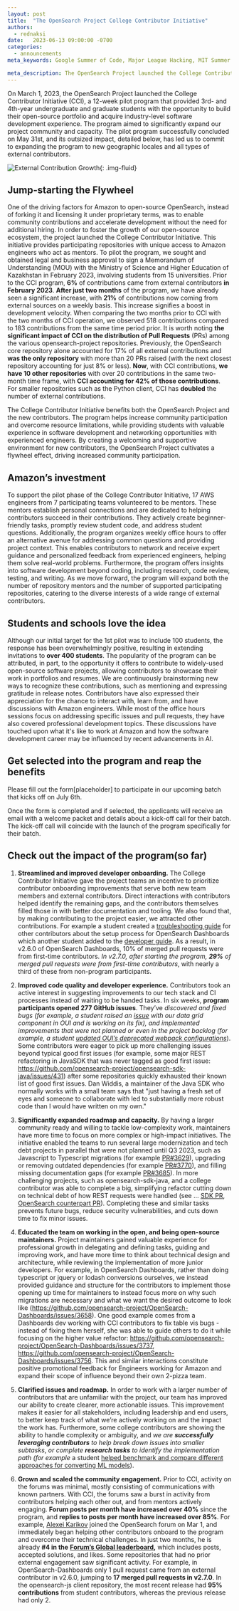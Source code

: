 ```yaml
---
layout: post
title:  "The OpenSearch Project College Contributor Initiative"
authors:
  - rednaksi
date:   2023-06-13 09:00:00 -0700
categories:
  - announcements
meta_keywords: Google Summer of Code, Major League Hacking, MIT Summer Camp, College Contributor Initiative, Coding Bootcamp

meta_description: The OpenSearch Project launched the College Contributor Initiative (CCI) in March 2023, a program that provided students with opportunities to gain software development experience and contribute to open-source projects. The successful 12-week pilot, which concluded in May, led to a significant increase in external contributions, streamlined onboarding for developers, improved code quality, expanded project roadmaps, enhanced open-source maintenance experience, clarified project issues, and increased community engagement, prompting an expansion of the program to new schools and locales.
---
```


On March 1, 2023, the OpenSearch Project launched the College Contributor Initiative (CCI), a 12-week pilot program that provided 3rd- and 4th-year undergraduate and graduate students with the opportunity to build their open-source portfolio and acquire industry-level software development experience. The program aimed to significantly expand our project community and capacity. The pilot program successfully concluded on May 31st, and its outsized impact, detailed below, has led us to commit to expanding the program to new geographic locales and all types of external contributors.

<img src="/assets/media/blog-images/2023-06-13-college-contributor-initiative/external_contributor_growth.png" alt="External Contribution Growth"/>{: .img-fluid}

## Jump-starting the Flywheel

One of the driving factors for Amazon to open-source OpenSearch, instead of forking it and licensing it under proprietary terms, was to enable community contributions and accelerate development without the need for additional hiring. In order to foster the growth of our open-source ecosystem, the project launched the College Contributor Initiative. This initiative provides participating repositories with unique access to Amazon engineers who act as mentors. To pilot the program, we sought and obtained legal and business approval to sign a Memorandum of Understanding (MOU) with the Ministry of Science and Higher Education of Kazakhstan in February 2023, involving students from 15 universities.
Prior to the CCI program, **6%** of contributions came from external contributors **in February 2023**. **After just two months** of the program, we have already seen a significant increase, with **21%** of contributions now coming from external sources on a weekly basis. This increase signifies a boost in development velocity. When comparing the two months prior to CCI with the two months of CCI operation, we observed 518 contributions compared to 183 contributions from the same time period prior. It is worth noting **the significant impact of CCI on the distribution of Pull Requests** (PRs) among the various opensearch-project repositories. Previously, the OpenSearch core repository alone accounted for 17% of all external contributions and **was the only repository** with more than 20 PRs raised (with the next closest repository accounting for just 8% or less). **Now**, with CCI contributions, **we have 10 other repositories** with over 20 contributions in the same two-month time frame, with **CCI accounting for 42% of those contributions**. For smaller repositories such as the Python client, CCI has **doubled** the number of external contributions.

The College Contributor Initiative benefits both the OpenSearch Project and the new contributors. The program helps increase community participation and overcome resource limitations, while providing students with valuable experience in software development and networking opportunities with experienced engineers. By creating a welcoming and supportive environment for new contributors, the OpenSearch Project cultivates a flywheel effect, driving increased community participation.

## Amazon’s investment

To support the pilot phase of the College Contributor Initiative, 17 AWS engineers from 7 participating teams volunteered to be mentors. These mentors establish personal connections and are dedicated to helping contributors succeed in their contributions. They actively create beginner-friendly tasks, promptly review student code, and address student questions. Additionally, the program organizes weekly office hours to offer an alternative avenue for addressing common questions and providing project context. This enables contributors to network and receive expert guidance and personalized feedback from experienced engineers, helping them solve real-world problems. Furthermore, the program offers insights into software development beyond coding, including research, code review, testing, and writing. As we move forward, the program will expand both the number of repository mentors and the number of supported participating repositories, catering to the diverse interests of a wide range of external contributors.


## Students and schools love the idea

Although our initial target for the 1st pilot was to include 100 students, the response has been overwhelmingly positive, resulting in extending invitations to **over 400 students**. The popularity of the program can be attributed, in part, to the opportunity it offers to contribute to widely-used open-source software projects, allowing contributors to showcase their work in portfolios and resumes. We are continuously brainstorming new ways to recognize these contributions, such as mentioning and expressing gratitude in release notes. Contributors have also expressed their appreciation for the chance to interact with, learn from, and have discussions with Amazon engineers. While most of the office hours sessions focus on addressing specific issues and pull requests, they have also covered professional development topics. These discussions have touched upon what it's like to work at Amazon and how the software development career may be influenced by recent advancements in AI.

## Get selected into the program and reap the benefits

Please fill out the form[placeholder] to participate in our upcoming batch that kicks off on July 6th.

Once the form is completed and if selected, the applicants will receive an email with a welcome packet and details about a kick-off call for their batch. The kick-off call will coincide with the launch of the program specifically for their batch.

## Check out the impact of the program(so far)

1. **Streamlined and improved developer onboarding.** The College Contributor Initiative gave the project teams an incentive to prioritize contributor onboarding improvements that serve both new team members and external contributors. Direct interactions with contributors helped identify the remaining gaps, and the contributors themselves filled those in with better documentation and tooling. We also found that, by making contributing to the project easier, we attracted other contributions. For example a student created a [troubleshooting guide](https://github.com/opensearch-project/OpenSearch-Dashboards/issues/3759) for other contributors about the setup process for OpenSearch Dashboards which another student added to the [developer guide](https://github.com/opensearch-project/OpenSearch-Dashboards/pull/3764). As a result, in v2.6.0 of OpenSearch Dashboards, 10% of merged pull requests were from first-time contributors. _In v2.7.0, after starting the program,_ **_29%_** _of merged pull requests were from first-time contributors_, with nearly a third of these from non-program participants.
2. **Improved code quality and developer experience.** Contributors took an active interest in suggesting improvements to our tech stack and CI processes instead of waiting to be handed tasks. In six weeks, **program participants opened 277 GitHub issues**. They’ve _discovered and fixed bugs (for example, a student raised an_ [_issue_](https://github.com/opensearch-project/oui/issues/699) _with our data grid component in OUI and is working on its fix), and implemented improvements that were not planned or even in the project backlog (for example, a student_ [_updated OUI’s deprecated webpack configurations_](https://github.com/opensearch-project/oui/pull/578)). Some contributors were eager to pick up more challenging issues beyond typical good first issues (for example, some major REST refactoring in JavaSDK that was never tagged as good first issue: https://github.com/opensearch-project/opensearch-sdk-java/issues/431) after some repositories quickly exhausted their known list of good first issues. Dan Widdis, a maintainer of the Java SDK who normally works with a small team says that "just having a fresh set of eyes and someone to collaborate with led to substantially more robust code than I would have written on my own."
    
3. **Significantly expanded roadmap and capacity.** By having a larger community ready and willing to tackle low-complexity work, maintainers have more time to focus on more complex or high-impact initiatives. The initiative enabled the teams to run several large modernization and tech debt projects in parallel that were not planned until Q3 2023, such as Javascript to Typescript  migrations (for example [PR#3629](https://github.com/opensearch-project/OpenSearch-Dashboards/pull/3629)), upgrading or removing outdated dependencies (for example [PR#3770](https://github.com/opensearch-project/OpenSearch-Dashboards/pull/3770)), and filling missing documentation gaps (for example [PR#3685](https://github.com/opensearch-project/OpenSearch-Dashboards/pull/3685)). In more challenging projects, such as opensearch-sdk-java, and a college contributor was able to complete a big, simplifying refactor cutting down on technical debt of how REST requests were handled (see ... [SDK PR](https://github.com/opensearch-project/opensearch-sdk-java/pull/643), [OpenSearch counterpart PR](https://github.com/opensearch-project/OpenSearch/pull/6826)). Completing these and similar tasks prevents future bugs, reduce security vulnerabilities, and cuts down time to fix minor issues. 
4. **Educated the team on working in the open, and being open-source maintainers.** Project maintainers gained valuable experience for professional growth in delegating and defining tasks, guiding and improving work, and have more time to think about technical design and architecture, while reviewing the implementation of more junior developers. For example, in OpenSearch Dashboards, rather than doing typescript or jquery or lodash conversions ourselves, we instead provided guidance and structure for the contributors to implement those opening up time for maintainers to instead focus more on why such migrations are necessary and what we want the desired outcome to look like (https://github.com/opensearch-project/OpenSearch-Dashboards/issues/3658). One good example comes from a Dashboards dev working with CCI contributors to fix table vis bugs - instead of fixing them herself, she was able to guide others to do it while focusing on the higher value refactor: https://github.com/opensearch-project/OpenSearch-Dashboards/issues/3737, https://github.com/opensearch-project/OpenSearch-Dashboards/issues/3756.  This and similar interactions constitute positive promotional feedback for Engineers working for Amazon and expand their scope of influence beyond their own 2-pizza team.
5. **Clarified issues and roadmap.** In order to work with a larger number of contributors that are unfamiliar with the project, our team has improved our ability to create clearer, more actionable issues. This improvement makes it easier for all stakeholders, including leadership and end users, to better keep track of what we’re actively working on and the impact the work has. Furthermore, some college contributors are showing the ability to handle complexity or ambiguity, and _we are **successfully leveraging contributors** to help break down issues into smaller subtasks_, _or complete **research tasks** to identify the implementation path (for example_ a student [helped benchmark and compare different approaches for converting ML models](https://github.com/opensearch-project/opensearch-py-ml/issues/123)).
6. **Grown and scaled the community engagement.** Prior to CCI, activity on the forums was minimal, mostly consisting of communications with known partners. With CCI, the forums saw a burst in activity from contributors helping each other out, and from mentors actively engaging. **Forum posts per month have increased over 40%** since the program, and **replies to posts per month have increased over 85%**. For example, [Alexei Karikov](https://forum.opensearch.org/u/orbulon/summary) joined the OpenSearch forum on Mar 1, and immediately began helping other contributors onboard to the program and overcome their technical challenges. In just two months, he is already **#4 in the** [**Forum’s Global leaderboard**](https://forum.opensearch.org/leaderboard)**,** which includes posts, accepted solutions, and likes. Some repositories that had no prior external engagement saw significant activity. For example, in OpenSearch-Dashboards only 1 pull request came from an external contributor in v2.6.0, jumping to **17 merged pull requests in v2.7.0**. In the opensearch-js client repository, the most recent release had **95% contributions** from student contributors, whereas the previous release had only 2. 





## 

